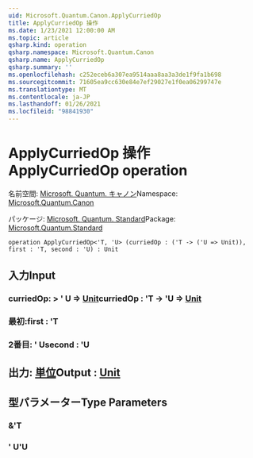 ```yaml
---
uid: Microsoft.Quantum.Canon.ApplyCurriedOp
title: ApplyCurriedOp 操作
ms.date: 1/23/2021 12:00:00 AM
ms.topic: article
qsharp.kind: operation
qsharp.namespace: Microsoft.Quantum.Canon
qsharp.name: ApplyCurriedOp
qsharp.summary: ''
ms.openlocfilehash: c252eceb6a307ea9514aaa8aa3a3de1f9fa1b698
ms.sourcegitcommit: 71605ea9cc630e84e7ef29027e1f0ea06299747e
ms.translationtype: MT
ms.contentlocale: ja-JP
ms.lasthandoff: 01/26/2021
ms.locfileid: "98841930"
---
```

# <a name="applycurriedop-operation"></a><span data-ttu-id="289bc-102">ApplyCurriedOp 操作</span><span class="sxs-lookup"><span data-stu-id="289bc-102">ApplyCurriedOp operation</span></span>

<span data-ttu-id="289bc-103">名前空間: [Microsoft. Quantum. キャノン](xref:Microsoft.Quantum.Canon)</span><span class="sxs-lookup"><span data-stu-id="289bc-103">Namespace: [Microsoft.Quantum.Canon](xref:Microsoft.Quantum.Canon)</span></span>

<span data-ttu-id="289bc-104">パッケージ: [Microsoft. Quantum. Standard](https://nuget.org/packages/Microsoft.Quantum.Standard)</span><span class="sxs-lookup"><span data-stu-id="289bc-104">Package: [Microsoft.Quantum.Standard](https://nuget.org/packages/Microsoft.Quantum.Standard)</span></span>




```qsharp
operation ApplyCurriedOp<'T, 'U> (curriedOp : ('T -> ('U => Unit)), first : 'T, second : 'U) : Unit
```


## <a name="input"></a><span data-ttu-id="289bc-105">入力</span><span class="sxs-lookup"><span data-stu-id="289bc-105">Input</span></span>

### <a name="curriedop--t---u--unit"></a><span data-ttu-id="289bc-106">curriedOp: > ' U => [Unit](xref:microsoft.quantum.lang-ref.unit)</span><span class="sxs-lookup"><span data-stu-id="289bc-106">curriedOp : 'T -> 'U => [Unit](xref:microsoft.quantum.lang-ref.unit)</span></span> 




### <a name="first--t"></a><span data-ttu-id="289bc-107">最初:</span><span class="sxs-lookup"><span data-stu-id="289bc-107">first : 'T</span></span>




### <a name="second--u"></a><span data-ttu-id="289bc-108">2番目: ' U</span><span class="sxs-lookup"><span data-stu-id="289bc-108">second : 'U</span></span>





## <a name="output--unit"></a><span data-ttu-id="289bc-109">出力: [単位](xref:microsoft.quantum.lang-ref.unit)</span><span class="sxs-lookup"><span data-stu-id="289bc-109">Output : [Unit](xref:microsoft.quantum.lang-ref.unit)</span></span>



## <a name="type-parameters"></a><span data-ttu-id="289bc-110">型パラメーター</span><span class="sxs-lookup"><span data-stu-id="289bc-110">Type Parameters</span></span>

### <a name="t"></a><span data-ttu-id="289bc-111">&</span><span class="sxs-lookup"><span data-stu-id="289bc-111">'T</span></span>


### <a name="u"></a><span data-ttu-id="289bc-112">' U</span><span class="sxs-lookup"><span data-stu-id="289bc-112">'U</span></span>

